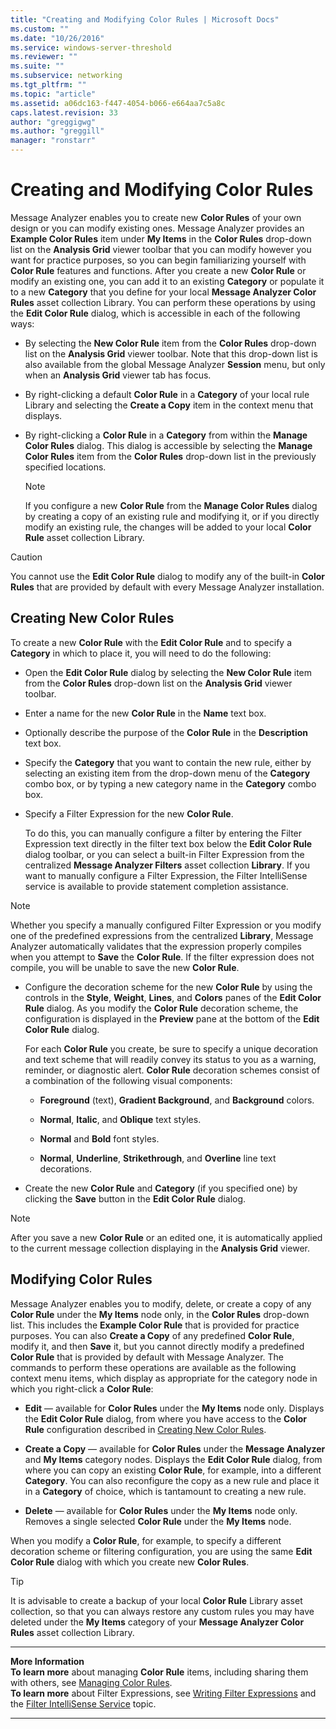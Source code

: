 ```yaml
---
title: "Creating and Modifying Color Rules | Microsoft Docs"
ms.custom: ""
ms.date: "10/26/2016"
ms.service: windows-server-threshold
ms.reviewer: ""
ms.suite: ""
ms.subservice: networking
ms.tgt_pltfrm: ""
ms.topic: "article"
ms.assetid: a06dc163-f447-4054-b066-e664aa7c5a8c
caps.latest.revision: 33
author: "greggigwg"
ms.author: "greggill"
manager: "ronstarr"
---
```


# Creating and Modifying Color Rules

Message Analyzer enables you to create new **Color Rules** of your own design or you can modify existing ones. Message Analyzer provides an **Example Color Rules** item under **My Items** in the **Color Rules** drop-down list on the **Analysis Grid** viewer toolbar that you can modify however you want for practice purposes, so you can begin familiarizing yourself with **Color Rule** features and functions. After you create a new **Color Rule** or modify an existing one, you can add it to an existing **Category** or populate it to a new **Category** that you define for your local **Message Analyzer Color Rules** asset collection Library. You can perform these operations by using the **Edit Color Rule** dialog, which is accessible in each of the following ways:  
  
-   By selecting the **New Color Rule** item from the **Color Rules** drop-down list on the **Analysis Grid** viewer toolbar. Note that this drop-down list is also available from the global Message Analyzer **Session** menu, but only when an **Analysis Grid** viewer tab has focus.  
  
-   By right-clicking a default **Color Rule** in a **Category** of your local rule Library and selecting the **Create a Copy** item in the context menu that displays.  
  
-   By right-clicking a **Color Rule** in a **Category** from within the **Manage Color Rules** dialog. This dialog is accessible by selecting the **Manage Color Rules** item from the **Color Rules** drop-down list in the previously specified locations.  
  
    > [!NOTE]
    >  If you configure a new **Color Rule** from the **Manage Color Rules** dialog by creating a copy of an existing rule and modifying it, or if you directly modify an existing rule, the changes will be added to your local **Color Rule** asset collection Library.  
  
> [!CAUTION]
>  You cannot use the **Edit Color Rule** dialog to modify any of the built-in **Color Rules** that are provided by default with every Message Analyzer installation.  
  
<a name="BKMK_CreatingNewColorRules"></a>   
## Creating New Color Rules  
 To create a new **Color Rule** with the **Edit Color Rule** and to specify a **Category** in which to place it, you will need to do the following:  
  
-   Open the **Edit Color Rule** dialog by selecting the **New Color Rule** item from the **Color Rules** drop-down list on the **Analysis Grid** viewer toolbar.  
  
-   Enter a name for the new **Color Rule** in the **Name** text box.  
  
-   Optionally describe the purpose of the **Color Rule** in the **Description** text box.  
  
-   Specify the **Category** that you want to contain the new rule, either by selecting an existing item from the drop-down menu of the **Category** combo box, or by typing a new category name in the **Category** combo box.  
  
-   Specify a Filter Expression for the new **Color Rule**.  
  
     To do this, you can manually configure a filter by entering the Filter Expression text directly in the filter text box below the **Edit Color Rule** dialog toolbar, or you can select a built-in Filter Expression from the centralized **Message Analyzer Filters** asset collection **Library**. If you want to manually configure a Filter Expression, the Filter IntelliSense service is available to provide statement completion assistance.  
  
 > [!NOTE]
 >  Whether you specify a manually configured Filter Expression or you modify one of the predefined expressions from the centralized **Library**, Message Analyzer automatically validates that the expression properly compiles when you attempt to **Save** the **Color Rule**. If the filter expression does not compile, you will be unable to save the new **Color Rule**.  
  
-   Configure the decoration scheme for the new **Color Rule** by using the controls in the **Style**, **Weight**, **Lines**, and **Colors** panes of the **Edit Color Rule** dialog. As you modify the **Color Rule** decoration scheme, the configuration is displayed in the **Preview** pane at the bottom of the **Edit Color Rule** dialog.  
  
     For each **Color Rule** you create, be sure to specify a unique decoration and text scheme that will readily convey its status to you as a warning, reminder, or diagnostic alert. **Color Rule** decoration schemes consist of a combination of the following visual components:  
  
    -   **Foreground** (text), **Gradient Background**, and **Background** colors.  
  
    -   **Normal**, **Italic**, and **Oblique** text styles.  
  
    -   **Normal** and **Bold** font styles.  
  
    -   **Normal**, **Underline**, **Strikethrough**, and **Overline** line text decorations.  
  
-   Create the new **Color Rule** and **Category** (if you specified one) by clicking the **Save** button in the **Edit Color Rule** dialog.  
  
 > [!NOTE]
 >  After you save a new **Color Rule** or an edited one, it is automatically applied to the current message collection displaying in the **Analysis Grid** viewer.  
  
## Modifying Color Rules  

 Message Analyzer enables you to modify, delete, or create a copy of any **Color Rule** under the **My Items** node only, in the **Color Rules** drop-down list. This includes the **Example Color Rule** that is provided for practice purposes. You can also **Create a Copy** of any predefined **Color Rule**, modify it, and then **Save** it, but you cannot directly modify a predefined **Color Rule** that is provided by default with Message Analyzer. The commands to perform these operations are available as the following context menu items, which display as appropriate for the category node in which you right-click a **Color Rule**:  
  
-   **Edit** — available for **Color Rules** under the **My Items** node only. Displays the **Edit Color Rule** dialog, from where you have access to the **Color Rule** configuration described in [Creating New Color Rules](creating-and-modifying-color-rules.md#BKMK_CreatingNewColorRules).  
  
-   **Create a Copy** — available for **Color Rules** under the **Message Analyzer** and **My Items** category nodes. Displays the **Edit Color Rule** dialog, from where you can copy an existing **Color Rule**, for example, into a different **Category**. You can also reconfigure the copy as a new rule and place it in a **Category** of choice, which is tantamount to creating a new rule.  
  
-   **Delete** — available for **Color Rules** under the **My Items** node only. Removes a single selected **Color Rule** under the **My Items** node.  
  
When you modify a **Color Rule**, for example, to specify a different decoration scheme or filtering configuration, you are using the same **Edit Color Rule** dialog with which you create new **Color Rules**.  
  
> [!TIP]
>  It is advisable to create a backup of your local **Color Rule** Library asset collection, so that you can always restore any custom rules you may have deleted under the **My Items** category of your **Message Analyzer Color Rules** asset collection Library.  
  
---  
  
**More Information**   
**To learn more** about managing **Color Rule** items, including sharing them with others, see [Managing Color Rules](managing-color-rules.md).   
**To learn more** about Filter Expressions, see [Writing Filter Expressions](writing-filter-expressions.md) and the [Filter IntelliSense Service](filter-intellisense-service.md) topic.  

---